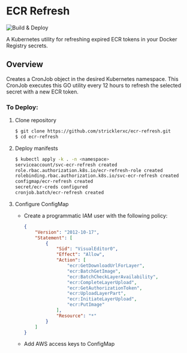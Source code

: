# ECR Refresh

![Build & Deploy](https://github.com/stricklerxc/ecr-refresh/workflows/CI/badge.svg)

A Kubernetes utility for refreshing expired ECR tokens in your Docker Registry secrets.

## Overview

Creates a CronJob object in the desired Kubernetes namespace. This CronJob executes this GO utility every 12 hours to refresh the selected secret with a new ECR token.

### To Deploy:

1. Clone repository

    ```bash
    $ git clone https://github.com/stricklerxc/ecr-refresh.git
    $ cd ecr-refresh
    ```

2. Deploy manifests

    ```bash
    $ kubectl apply -k . -n <namespace>
    serviceaccount/svc-ecr-refresh created
    role.rbac.authorization.k8s.io/ecr-refresh-role created
    rolebinding.rbac.authorization.k8s.io/svc-ecr-refresh created
    configmap/ecr-refresh created
    secret/ecr-creds configured
    cronjob.batch/ecr-refresh created
    ```

3. Configure ConfigMap
   - Create a programmatic IAM user with the following policy:
        ```json
        {
            "Version": "2012-10-17",
            "Statement": [
                {
                    "Sid": "VisualEditor0",
                    "Effect": "Allow",
                    "Action": [
                        "ecr:GetDownloadUrlForLayer",
                        "ecr:BatchGetImage",
                        "ecr:BatchCheckLayerAvailability",
                        "ecr:CompleteLayerUpload",
                        "ecr:GetAuthorizationToken",
                        "ecr:UploadLayerPart",
                        "ecr:InitiateLayerUpload",
                        "ecr:PutImage"
                    ],
                    "Resource": "*"
                }
            ]
        }
        ```
    - Add AWS access keys to ConfigMap